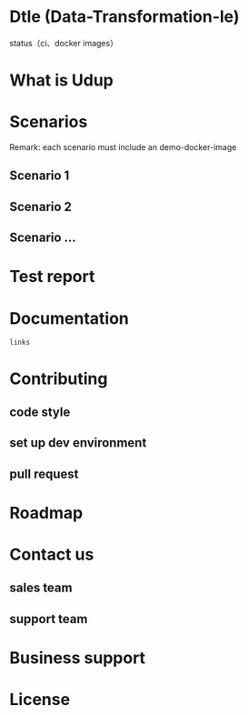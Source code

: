 # Dtle (Data-Transformation-le)
 status（ci、docker images）
# What is Udup
# Scenarios
Remark: each scenario must include an demo-docker-image
## Scenario 1 
## Scenario 2
## Scenario ...
# Test report
# Documentation
    links
# Contributing
## code style
## set up dev environment
## pull request 
# Roadmap
# Contact us
## sales team
## support team
# Business support
# License
